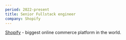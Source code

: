 ```yaml
---
period: 2022-present
title: Senior Fullstack engineer
company: Shopify
---
```


[Shopify](https://www.shopify.com) - biggest online commerce platform in the world.